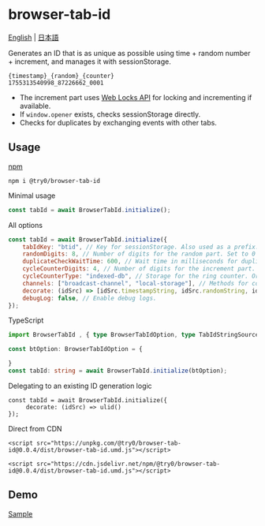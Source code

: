 # browser-tab-id

[English](./README.md) | [日本語](./README.ja.md)

Generates an ID that is as unique as possible using time + random number + increment, and manages it with sessionStorage.

```
{timestamp}_{random}_{counter}
1755313540998_87226662_0001
```

* The increment part uses [Web Locks API](https://developer.mozilla.org/en-US/docs/Web/API/Web_Locks_API) for locking and incrementing if available.
* If `window.opener` exists, checks sessionStorage directly.
* Checks for duplicates by exchanging events with other tabs.

## Usage

[npm](https://www.npmjs.com/package/@try0/browser-tab-id)
```
npm i @try0/browser-tab-id
```

Minimal usage
```js
const tabId = await BrowserTabId.initialize();
```

All options
```js
const tabId = await BrowserTabId.initialize({
    tabIdKey: "btid", // Key for sessionStorage. Also used as a prefix.
    randomDigits: 8, // Number of digits for the random part. Set to 0 to omit.
    duplicateCheckWaitTime: 600, // Wait time in milliseconds for duplicate check with other tabs.
    cycleCounterDigits: 4, // Number of digits for the increment part. Set to 0 to omit. Rolls over when exceeding the digit limit.
    cycleCounterType: "indexed-db", // Storage for the ring counter. Or "local-storage". Falls back to local-storage if indexed-db is unavailable.
    channels: ["broadcast-channel", "local-storage"], // Methods for communicating with other tabs. Falls back to local-storage if broadcast-channel is unavailable.
    decorate: (idSrc) => [idSrc.timestampString, idSrc.randomString, idSrc.cycleCountString].join("_"), // Change the format. Random and counter parts are zero-padded strings.
    debugLog: false, // Enable debug logs.
});
```

TypeScript
```ts
import BrowserTabId , { type BrowserTabIdOption, type TabIdStringSource } from '@try0/browser-tab-id'

const btOption: BrowserTabIdOption = {

}
const tabId: string = await BrowserTabId.initialize(btOption);

```

Delegating to an existing ID generation logic
```JS
const tabId = await BrowserTabId.initialize({
     decorate: (idSrc) => ulid()
});
```

Direct from CDN
```
<script src="https://unpkg.com/@try0/browser-tab-id@0.0.4/dist/browser-tab-id.umd.js"></script>
```
```
<script src="https://cdn.jsdelivr.net/npm/@try0/browser-tab-id@0.0.4/dist/browser-tab-id.umd.js"></script>
```



## Demo

[Sample](https://try0.github.io/browser-tab-id/index.html)
